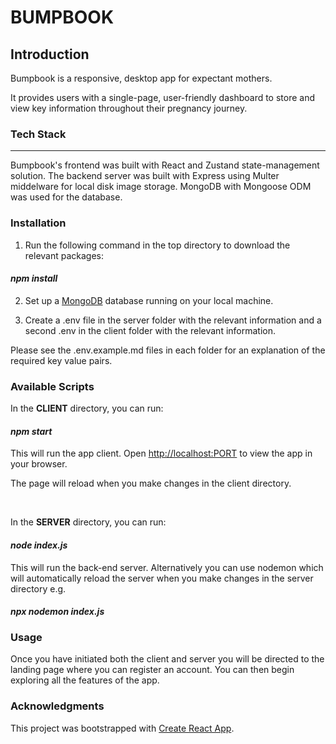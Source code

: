 # BUMPBOOK


## Introduction


Bumpbook is a responsive, desktop app for expectant mothers.

It provides users with a single-page, user-friendly dashboard to store and view key information throughout their pregnancy journey.


### Tech Stack

___

Bumpbook's frontend was built with React and Zustand state-management solution. The backend server was built with Express using Multer middelware for local disk image storage. MongoDB with Mongoose ODM was used for the database.


### Installation

1. Run the following command in the top directory to download the relevant packages:

<h4><em>npm install</em></h4>

2. Set up a [MongoDB](https://www.mongodb.com/) database running on your local machine.

3. Create a .env file in the server folder with the relevant information and a second .env in the client folder with the relevant information.

Please see the .env.example.md files in each folder for an explanation of the required key value pairs.


### Available Scripts


In the <strong>CLIENT</strong> directory, you can run:

<h4><em>npm start</em></h4>

This will run the app client. Open [http://localhost:PORT](http://localhost:PORT) to view the app in your browser.

The page will reload when you make changes in the client directory.

<br>

In the <strong>SERVER</strong> directory, you can run:

<h4><em>node index.js</em></h4>

This will run the back-end server. Alternatively you can use nodemon which will automatically reload the server when you make changes in the server directory e.g.

<h4><em>npx nodemon index.js</em></h4>


### Usage


Once you have initiated both the client and server you will be directed to the landing page where you can register an account. You can then begin exploring all the features of the app.


### Acknowledgments


This project was bootstrapped with [Create React App](https://github.com/facebook/create-react-app).
